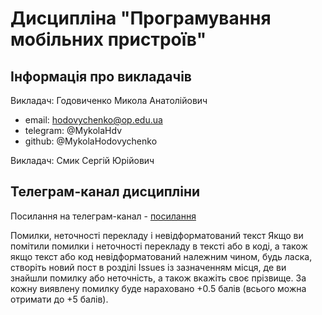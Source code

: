 # Дисципліна "Програмування мобільних пристроїв"

## Інформація про викладачів
Викладач: Годовиченко Микола Анатолійович
- email: hodovychenko@op.edu.ua
- telegram: @MykolaHdv
- github: @MykolaHodovychenko

Викладач: Смик Сергій Юрійович

## Телеграм-канал дисципліни
Посилання на телеграм-канал - [посилання](https://t.me/+U3aqacPnPDhkYWVi)

Помилки, неточності перекладу і невідформатований текст
Якщо ви помітили помилки і неточності перекладу в тексті або в коді, а також якщо текст або код невідформатований належним чином, будь ласка, створіть новий пост в розділі Issues із зазначенням місця, де ви знайшли помилку або неточність, а також вкажіть своє прізвище. За кожну виявлену помилку буде нараховано +0.5 балів (всього можна отримати до +5 балів).
